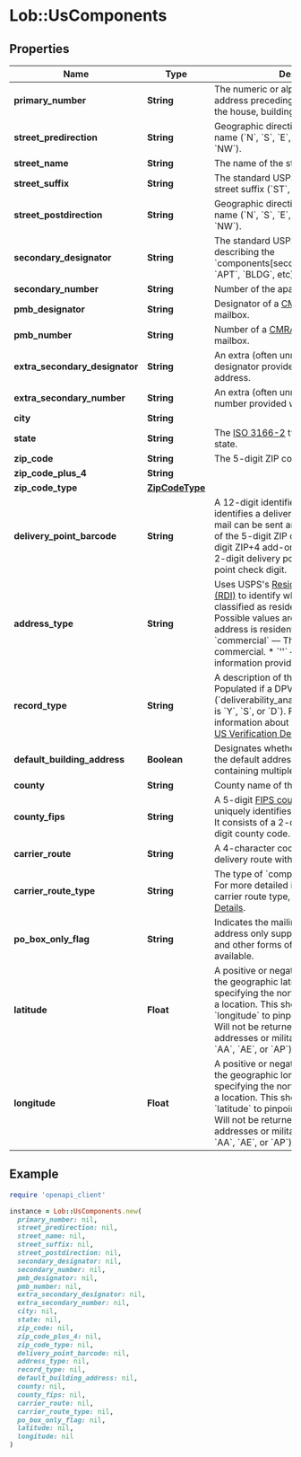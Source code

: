 # Lob::UsComponents

## Properties

| Name | Type | Description | Notes |
| ---- | ---- | ----------- | ----- |
| **primary_number** | **String** | The numeric or alphanumeric part of an address preceding the street name. Often the house, building, or PO Box number. |  |
| **street_predirection** | **String** | Geographic direction preceding a street name (&#x60;N&#x60;, &#x60;S&#x60;, &#x60;E&#x60;, &#x60;W&#x60;, &#x60;NE&#x60;, &#x60;SW&#x60;, &#x60;SE&#x60;, &#x60;NW&#x60;).  |  |
| **street_name** | **String** | The name of the street. |  |
| **street_suffix** | **String** | The standard USPS abbreviation for the street suffix (&#x60;ST&#x60;, &#x60;AVE&#x60;, &#x60;BLVD&#x60;, etc).  |  |
| **street_postdirection** | **String** | Geographic direction following a street name (&#x60;N&#x60;, &#x60;S&#x60;, &#x60;E&#x60;, &#x60;W&#x60;, &#x60;NE&#x60;, &#x60;SW&#x60;, &#x60;SE&#x60;, &#x60;NW&#x60;).  |  |
| **secondary_designator** | **String** | The standard USPS abbreviation describing the &#x60;components[secondary_number]&#x60; (&#x60;STE&#x60;, &#x60;APT&#x60;, &#x60;BLDG&#x60;, etc).  |  |
| **secondary_number** | **String** | Number of the apartment/unit/etc.  |  |
| **pmb_designator** | **String** | Designator of a [CMRA-authorized](https://en.wikipedia.org/wiki/Commercial_mail_receiving_agency) private mailbox.  |  |
| **pmb_number** | **String** | Number of a [CMRA-authorized](https://en.wikipedia.org/wiki/Commercial_mail_receiving_agency) private mailbox.  |  |
| **extra_secondary_designator** | **String** | An extra (often unnecessary) secondary designator provided with the input address.  |  |
| **extra_secondary_number** | **String** | An extra (often unnecessary) secondary number provided with the input address.  |  |
| **city** | **String** |  |  |
| **state** | **String** | The [ISO 3166-2](https://en.wikipedia.org/wiki/ISO_3166-2) two letter code for the state.  |  |
| **zip_code** | **String** | The 5-digit ZIP code |  |
| **zip_code_plus_4** | **String** |  |  |
| **zip_code_type** | [**ZipCodeType**](ZipCodeType.md) |  |  |
| **delivery_point_barcode** | **String** | A 12-digit identifier that uniquely identifies a delivery point (location where mail can be sent and received). It consists of the 5-digit ZIP code (&#x60;zip_code&#x60;), 4-digit ZIP+4 add-on (&#x60;zip_code_plus_4&#x60;), 2-digit delivery point, and 1-digit delivery point check digit.  |  |
| **address_type** | **String** | Uses USPS&#39;s [Residential Delivery Indicator (RDI)](https://www.usps.com/nationalpremieraccounts/rdi.htm) to identify whether an address is classified as residential or business. Possible values are: * &#x60;residential&#x60; –– The address is residential or a PO Box. * &#x60;commercial&#x60; –– The address is commercial. * &#x60;&#39;&#39;&#x60; –– Not enough information provided to be determined.  |  |
| **record_type** | **String** | A description of the type of address. Populated if a DPV match is made (&#x60;deliverability_analysis[dpv_confirmation]&#x60; is &#x60;Y&#x60;, &#x60;S&#x60;, or &#x60;D&#x60;). For more detailed information about each record type, see [US Verification Details](#tag/US-Verification-Types).  |  |
| **default_building_address** | **Boolean** | Designates whether or not the address is the default address for a building containing multiple delivery points.  |  |
| **county** | **String** | County name of the address city. |  |
| **county_fips** | **String** | A 5-digit [FIPS county code](https://en.wikipedia.org/wiki/FIPS_county_code) which uniquely identifies &#x60;components[county]&#x60;. It consists of a 2-digit state code and a 3-digit county code.  |  |
| **carrier_route** | **String** | A 4-character code assigned to a mail delivery route within a ZIP code.  |  |
| **carrier_route_type** | **String** | The type of &#x60;components[carrier_route]&#x60;. For more detailed information about each carrier route type, see [US Verification Details](#tag/US-Verification-Types).  |  |
| **po_box_only_flag** | **String** | Indicates the mailing facility for an address only supports PO Box deliveries and other forms of mail delivery are not available.  |  |
| **latitude** | **Float** | A positive or negative decimal indicating the geographic latitude of the address, specifying the north-to-south position of a location. This should be used with &#x60;longitude&#x60; to pinpoint locations on a map. Will not be returned for undeliverable addresses or military addresses (state is &#x60;AA&#x60;, &#x60;AE&#x60;, or &#x60;AP&#x60;).  | [optional] |
| **longitude** | **Float** | A positive or negative decimal indicating the geographic longitude of the address, specifying the north-to-south position of a location. This should be used with &#x60;latitude&#x60; to pinpoint locations on a map. Will not be returned for undeliverable addresses or military addresses (state is &#x60;AA&#x60;, &#x60;AE&#x60;, or &#x60;AP&#x60;).  | [optional] |

## Example

```ruby
require 'openapi_client'

instance = Lob::UsComponents.new(
  primary_number: nil,
  street_predirection: nil,
  street_name: nil,
  street_suffix: nil,
  street_postdirection: nil,
  secondary_designator: nil,
  secondary_number: nil,
  pmb_designator: nil,
  pmb_number: nil,
  extra_secondary_designator: nil,
  extra_secondary_number: nil,
  city: nil,
  state: nil,
  zip_code: nil,
  zip_code_plus_4: nil,
  zip_code_type: nil,
  delivery_point_barcode: nil,
  address_type: nil,
  record_type: nil,
  default_building_address: nil,
  county: nil,
  county_fips: nil,
  carrier_route: nil,
  carrier_route_type: nil,
  po_box_only_flag: nil,
  latitude: nil,
  longitude: nil
)
```

